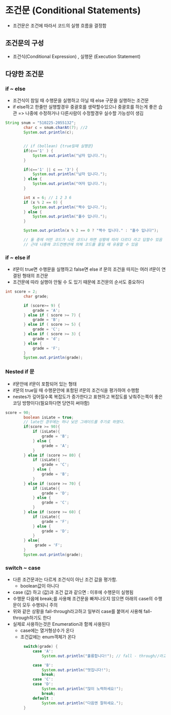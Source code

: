 # 조건문 (Conditional Statements)

- 조건문은 조건에 따라서 코드의 실행 흐름을 결정함

## 조건문의 구성

- 조건식(Conditional Expression) , 실행문 (Execution Statement)

## 다양한 조건문

### if ~ else

- 조건식이 참일 때 수행문을 실행하고 아닐 때 else 구문을 실행하는 조건문
- if else하고 한줄만 실행할경우 중괄호를 생략할수있으나 중괄호를 하는게 좋은 습관 => 나중에 수정하거나 다른사람이 수정할경우 실수할 가능성이 생김

```java
String snum = "510225-2055132";
        char c = snum.charAt(7); //2
        System.out.println(c);


        // if (bollean) {true일때 실행문}
        if(c=='1' ) {
            System.out.println("남자 입니다.");
        }

        if(c=='1' || c == '3') {
            System.out.println("남자 입니다.");
        } else {
            System.out.println("여자 입니다.");
        }

        int x = 6; // 1 2 3 6
        if (x % 2 == 0) {
            System.out.println("짝수 입니다.");
        } else {
            System.out.println("홀수 입니다.");
        }

        System.out.println(x % 2 == 0 ? "짝수 입니다." : "홀수 입니다");

        // 둘 중에 어떤 코드가 나은 코드냐 하면 상황에 따라 다르다 라고 답할수 있음
        // 근데 나중에 코드컨벤션에 의해 코드를 줄일 때 유용할 수 있음
```

### if ~ else if

- if문이 true면 수행문을 실행하고 false면 else if 문의 조건을 따지는 여러 if문이 연결된 형태의 조건문
- 조건문에 따라 실행아 안될 수 도 있기 때문에 조건문의 순서도 중요하다


```java
int score = 2;
        char grade;

        if (score>= 9) {
            grade = 'A';
        } else if ( score >= 7) {
            grade = 'B';
        } else if ( score >= 5) {
            grade = 'C';
        } else if ( score >= 3) {
            grade = 'd';
        } else {
            grade = 'F';
        }
        System.out.println(grade);
```

### Nested if 문

- if문안에 if문이 포함되어 있는 형태 
- if문의 true일 때 수행문안에 포함된 if문의 조건식을 평가하여 수행함
- nestes가 깊어질수록 복잡도가 증가한다고 표현하고 복잡도를 낮춰주는쪽이 좋은 코딩 방향이다(필요하다면 당연히 써야함)

```java
score = 90;
        boolean isLate = true;
        // late인 경우에는 하나 낮은 그레이드를 주기로 하였다.
        if(score >= 90){
            if (isLate){
                grade = 'B';
            } else {
                grade = 'A';
            }
        } else if (score >= 80) {
            if (isLate){
                grade = 'C';
            } else {
                grade = 'B';
            }
        } else if (score >= 70) {
            if (isLate){
                grade = 'D';
            } else {
                grade = 'C';
            }
        } else if (score >= 60) {
            if (isLate){
                grade = 'F';
            } else {
                grade = 'D';
            }
        } else{
             grade = 'F';
        }
        System.out.println(grade);
```

###  switch ~ case

- 다른 조건문과는 다르게 조건식이 아닌 조건 값을 평가함.
  - boolean값이 아니다
- case (값) 하고 (값)과 조건 값과 같으면 : 이후에 수행문이 실행됨
- 수행문 다음에 break;를 사용해 조건문을 빠져나오지 않으면 아래의 case의 수행문이 모두 수행되니 주의
- 위와 같은 상황을 fall-through라고하고 일부러 case를 붙여서 사용해  fall- through하기도 한다
- 실제로 사용하는것은 Enumeration과 함께 사용된다
  - case에는 열거형상수가 온다
  - 조건값에는 enum객체가 온다


```java
        switch(grade) {
            case 'A':
                System.out.println("휼륭합니다!"); // fall - through//라고 주석해주어야함

            case 'B':
                System.out.println("멋집니다!");
                break;
            case 'C':
            case 'D':
                System.out.println("많이 노력하세요!");
                break;
            default :
                System.out.println("다음엔 잘하세요.");
        }
```